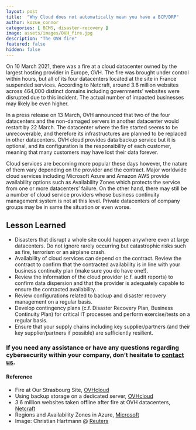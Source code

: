 ```yaml
---
layout: post
title:  "Why Cloud does not automatically mean you have a BCP/DRP"
author: kozue_connor
categories: [ BCMS, disaster-recovery ]
image: assets/images/OVH_fire.jpg
description: "The OVH fire"
featured: false
hidden: false
---
```


On 10 March 2021, there was a fire at a cloud datacenter owned by the largest hosting provider in Europe, OVH. The fire was brought under control within hours, but all of its four datacenters located at the site in France suspended services. According to Netcraft, around 3.6 million websites across 464,000 distinct domains including governments’ websites were disrupted due to this incident. The actual number of impacted businesses may likely be even higher.

In a press release on 13 March, OVH announced that two of the four datacenters and the non-damaged servers in another datacenter would restart by 22 March. The datacenter where the fire started seems to be unrecoverable, and therefore its infrastructures are planned to be replaced in other datacenters. OVH cloud provides data backup service but it is optional, and its configuration is the responsibility of each customer, meaning that many customers may have lost their data forever.

Cloud services are becoming more popular these days however, the nature of them vary depending on the provider and the contract. Major worldwide cloud services including Microsoft Azure and Amazon AWS provide availability options such as Availability Zones which protects the service from one or more datacenters’ failure. On the other hand, there may still be a number of cloud service providers whose business continuity management system is not at this level. Private datacenters of company groups may be in same the situation or even worse.

## Lesson Learned
*	Disasters that disrupt a whole site could happen anywhere even at large datacenters. Do not ignore rarely occurring but catastrophic risks such as fire, terrorism or an airplane crash.
*	Availability of cloud services can depend on the contract. Review the contract to confirm that the contracted availability is in line with your business continuity plan (make sure you do have one!).
*	Review the information of the cloud provider (c.f. audit reports) to confirm data dispersion and that the provider is adequately capable to ensure the contracted availability.
*	Review configurations related to backup and disaster recovery management on a regular basis.
*	Develop contingency plans (c.f. Disaster Recovery Plan, Business Continuity Plan) for critical IT processes and perform exercise/tests on a regular basis.
*	Ensure that your supply chains including key supplier/partners (and their key supplier/partners if possible) are sufficiently resilient.

### If you need any assistance or have any questions regarding cybersecurity within your company, don’t hesitate to [contact us](https://www.ordina.be/diensten/security-and-privacy/).

<div style="font-size:0.90rem;">
<h4> Reference </h4>
<ul>
<li> Fire at Our Strasbourg Site, <a href="https://www.ovh.ie/news/press/cpl1786.fire-our-strasbourg-site">OVHcloud</a></li>
<li> Using backup storage on a dedicated server, <a href="https://docs.ovh.com/gb/en/dedicated/services-backup-storage/#requirements">OVHcloud</a> </li>
<li> 3.6 million websites taken offline after fire at OVH datacenters, <a href="https://news.netcraft.com/archives/2021/03/10/ovh-fire.html">Netcraft</a> </li>
<li> Regions and Availability Zones in Azure, <a href="https://docs.microsoft.com/en-us/azure/availability-zones/az-overview">Microsoft</a>  </li>
<li> Image: Christian Hartmann @ <a href="https://www.reuters.com/">Reuters</a> </li>
</ul>
</div>
